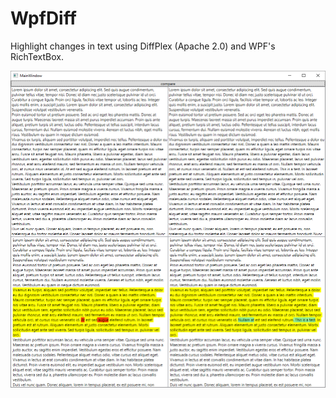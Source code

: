 # WpfDiff
Highlight changes in text using DiffPlex (Apache 2.0) and WPF's RichTextBox.

![Screenshot](https://raw.githubusercontent.com/halllo/WpfDiff/master/screenshot.png)
